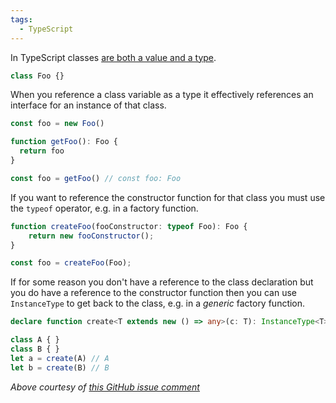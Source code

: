 ```yaml
---
tags:
  - TypeScript
---
```

In TypeScript classes [are both a value and a type](https://www.typescriptlang.org/docs/handbook/declaration-merging.html#basic-concepts).

```ts
class Foo {}
```

When you reference a class variable as a type it effectively references an interface for an instance of that class.

```ts
const foo = new Foo()

function getFoo(): Foo {
  return foo
}

const foo = getFoo() // const foo: Foo
```

If you want to reference the constructor function for that class you must use the `typeof` operator, e.g. in a factory function.

```ts
function createFoo(fooConstructor: typeof Foo): Foo {
	return new fooConstructor();
}

const foo = createFoo(Foo);
```

If for some reason you don't have a reference to the class declaration but you do have a reference to the constructor function then you can use `InstanceType` to get back to the class, e.g. in a *generic* factory function.

```ts
declare function create<T extends new () => any>(c: T): InstanceType<T>

class A { }
class B { }
let a = create(A) // A
let b = create(B) // B
```
*Above courtesy of [this GitHub issue comment](https://github.com/Microsoft/TypeScript/issues/25998#issuecomment-471367329)*